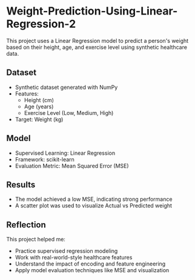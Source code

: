 # Weight-Prediction-Using-Linear-Regression-2
This project uses a Linear Regression model to predict a person's weight based on their height, age, and exercise level using synthetic healthcare data.

## Dataset
- Synthetic dataset generated with NumPy
- Features:
  - Height (cm)
  - Age (years)
  - Exercise Level (Low, Medium, High)
- Target: Weight (kg)

## Model
- Supervised Learning: Linear Regression
- Framework: scikit-learn
- Evaluation Metric: Mean Squared Error (MSE)

##  Results
- The model achieved a low MSE, indicating strong performance
- A scatter plot was used to visualize Actual vs Predicted weight

##  Reflection
This project helped me:
- Practice supervised regression modeling
- Work with real-world-style healthcare features
- Understand the impact of encoding and feature engineering
- Apply model evaluation techniques like MSE and visualization



